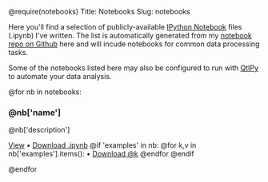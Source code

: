 @require(notebooks)
Title: Notebooks
Slug: notebooks

Here you'll find a selection of publicly-available [IPython Notebook](http://ipython.org/notebook.html) files (.ipynb) I've written. 
The list is automatically generated from my [notebook repo on Github](http://github.com/mfitzp/ipython-notebooks) here and 
will incude notebooks for common data processing tasks.

Some of the notebooks listed here may also be configured to run with [QtIPy](http://martinfitzpatrick.name/article/qtipy-the-data-automator/)
to automate your data analysis.

@for nb in notebooks:

### @nb['name']
@nb['description']

<a href="@nb['notebook_view_path']">View</a> &bull;
<a href="@nb['notebook_path'][0]" download="@nb['notebook_path'][1]">Download .ipynb</a>
@if 'examples' in nb:
@for k,v in nb['examples'].items():
&bull; <a href="@v[0]" download="@v[1]">Download @k</a>
@endfor
@endif

@endfor

